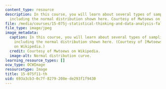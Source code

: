 ```yaml
---
content_type: resource
description: In this course, you will learn about several types of sampling distributions,
  including the normal distribution shown here. Courtesy of Mwtoews on Wikipedia.
file: /media/courses/15-075j-statistical-thinking-and-data-analysis-fall-2011/693a3cb30c7f8279208ede293f1f9430_15-075f11-th.jpg
file_type: image/jpeg
image_metadata:
  caption: In this course, you will learn about several types of sampling distributions,
    including the normal distribution shown here. (Courtesy of [Mwtoews](http://en.wikipedia.org/wiki/File:Standard_deviation_diagram.svg)
    on Wikipedia.)
  credit: Courtesy of Mwtoews on Wikipedia.
  image-alt: Normal distribution curve.
learning_resource_types: []
ocw_type: OCWImage
resourcetype: Image
title: 15-075f11-th
uid: 693a3cb3-0c7f-8279-208e-de293f1f9430
---
```

